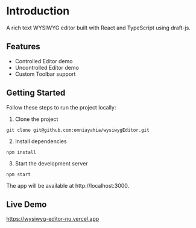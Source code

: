 # Introduction
A rich text WYSIWYG editor built with React and TypeScript using draft-js.

## Features
* Controlled Editor demo
* Uncontrolled Editor demo
* Custom Toolbar support

## Getting Started
Follow these steps to run the project locally:

1. Clone the project
```shell
git clone git@github.com:omniayahia/wysiwygEditor.git
```
2. Install dependencies
```shell
npm install
```
3. Start the development server
```shell
npm start
```

The app will be available at http://localhost:3000.

## Live Demo
https://wysiwyg-editor-nu.vercel.app
